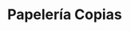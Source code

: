 ---
title: "Papelería Copias"
url: /santo-domingo-este/papeleria-copias/
shop: material de oficina
---
